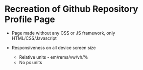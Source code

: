# Recreation of Github Repository Profile Page

* Page made without any CSS or JS framework, only HTML/CSS/Javascript

* Responsiveness on all device screen size
    * Relative units - em/rems/vw/vh/%
    * No px units